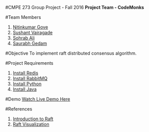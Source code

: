 
#CMPE 273 Group Project - Fall 2016
__Project Team - CodeMonks__

#Team Members
1. [Nitinkumar Gove](https://github.com/Nitinkumar-Gove)
2. [Sushant Vairagade](https://github.com/sjsu-sushant)
3. [Sohrab Ali](https://github.com/ali-sohrab)
4. [Saurabh Gedam](https://github.com/saurabhgedam)

#Objective
To implement raft distributed consensus algorithm.

#Project Requirements
1. [Install Redis](https://redis.io/)
2. [Install RabbitMQ](https://www.rabbitmq.com/)
3. [Install Python](https://www.python.org/downloads/)
4. [Install Java](http://www.oracle.com/technetwork/java/javase/downloads/index-jsp-138363.html)

#Demo
[Watch Live Demo Here](https://www.youtube.com/watch?v=VgWI_JIyu80)

#References
1. [Introduction to Raft](https://raft.github.io/)
2. [Raft Visualization](http://thesecretlivesofdata.com/raft/)
